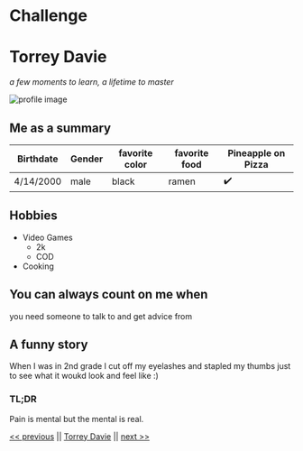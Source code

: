 # Challenge

# Torrey Davie
*a few moments to learn, a lifetime to master*

![profile image](https://photos.app.goo.gl/v51uWP1Uz2FfzmPEA)

## Me as a summary
Birthdate | Gender | favorite color | favorite food | Pineapple on Pizza
---|---|---|---|---
4/14/2000 | male | black | ramen | :heavy_check_mark:

## Hobbies
 - Video Games
	 - 2k
	 - COD
 - Cooking

## You can always count on me when
you need someone to talk to and get advice from

## A funny story
When I was in 2nd grade I cut off my eyelashes and stapled my thumbs just to see what it woukd look and feel like :)

### TL;DR
Pain is mental but the mental is real.

[<< previous](https://github.com/TristanEugene/Markdown/blob/master/markdown.md) || [Torrey Davie](#) || [next >>](https://github.com/janvdv96/challenge-repository-janvdv/blob/master/README.md)
